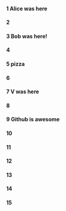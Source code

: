 #### 1 Alice was here
#### 2
#### 3 Bob was here!
#### 4
#### 5 pizza
#### 6
#### 7 V was here
#### 8
#### 9 Github is awesome
#### 10
#### 11
#### 12
#### 13
#### 14
#### 15